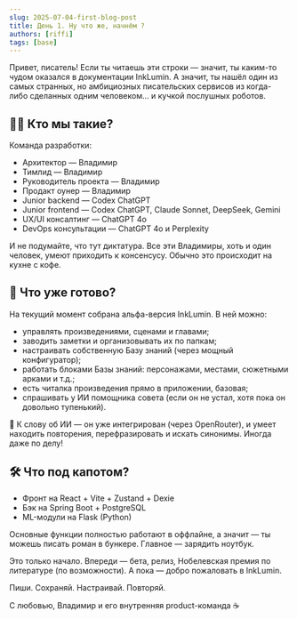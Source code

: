 ```yaml
---
slug: 2025-07-04-first-blog-post
title: День 1. Ну что же, начнём ?
authors: [riffi]
tags: [base]
---
```



Привет, писатель!
Если ты читаешь эти строки — значит, ты каким-то чудом оказался в документации InkLumin. А значит, ты нашёл один из самых странных, но амбициозных писательских сервисов из когда-либо сделанных одним человеком… и кучкой послушных роботов.

## 👨‍💻 Кто мы такие?
Команда разработки:

- Архитектор — Владимир
- Тимлид — Владимир
- Руководитель проекта — Владимир
- Продакт оунер — Владимир
- Junior backend — Codex ChatGPT
- Junior frontend — Codex ChatGPT, Claude Sonnet, DeepSeek, Gemini
- UX/UI консалтинг — ChatGPT 4o
- DevOps консультации — ChatGPT 4o и Perplexity 

И не подумайте, что тут диктатура. Все эти Владимиры, хоть и один человек, умеют приходить к консенсусу. Обычно это происходит на кухне с кофе.

## 🧪 Что уже готово?
На текущий момент собрана альфа-версия InkLumin. В ней можно:

- управлять произведениями, сценами и главами;
- заводить заметки и организовывать их по папкам;
- настраивать собственную Базу знаний (через мощный конфигуратор);
- работать блоками Базы знаний: персонажами, местами, сюжетными арками и т.д.;
- есть читалка произведения прямо в приложении, базовая;
- спрашивать у ИИ помощника совета (если он не устал, хотя пока он довольно тупенький).

🎩 К слову об ИИ — он уже интегрирован (через OpenRouter), и умеет находить повторения, перефразировать и искать синонимы. Иногда даже по делу!

## 🛠 Что под капотом?
- Фронт на React + Vite + Zustand + Dexie
- Бэк на Spring Boot + PostgreSQL
- ML-модули на Flask (Python)

Основные функции полностью работают в оффлайне, а значит — ты можешь писать роман в бункере. Главное — зарядить ноутбук.

Это только начало. Впереди — бета, релиз, Нобелевская премия по литературе (по возможности). А пока — добро пожаловать в InkLumin.

Пиши. Сохраняй. Настраивай. Повторяй.

С любовью,
Владимир и его внутренняя product-команда ☕
